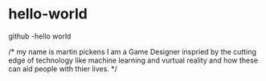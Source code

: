 # hello-world
github -hello world 

/* my name is martin pickens I am a Game Designer inspried by the cutting edge of technology like machine learning and vurtual reality and how these can aid people with thier lives. */

